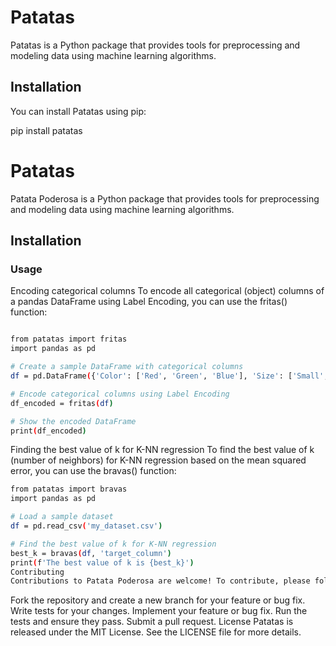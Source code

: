 # Patatas 

Patatas is a Python package that provides tools for preprocessing and modeling data using machine learning algorithms.

## Installation

You can install Patatas using pip:

pip install patatas


# Patatas

Patata Poderosa is a Python package that provides tools for preprocessing and modeling data using machine learning algorithms.

## Installation

### Usage
Encoding categorical columns
To encode all categorical (object) columns of a pandas DataFrame using Label Encoding, you can use the fritas() function:
```bash

from patatas import fritas
import pandas as pd

# Create a sample DataFrame with categorical columns
df = pd.DataFrame({'Color': ['Red', 'Green', 'Blue'], 'Size': ['Small', 'Medium', 'Large']})

# Encode categorical columns using Label Encoding
df_encoded = fritas(df)

# Show the encoded DataFrame
print(df_encoded)
```


Finding the best value of k for K-NN regression
To find the best value of k (number of neighbors) for K-NN regression based on the mean squared error, you can use the bravas() function:


```bash
from patatas import bravas
import pandas as pd

# Load a sample dataset
df = pd.read_csv('my_dataset.csv')

# Find the best value of k for K-NN regression
best_k = bravas(df, 'target_column')
print(f'The best value of k is {best_k}')
Contributing
Contributions to Patata Poderosa are welcome! To contribute, please follow these steps:
```

Fork the repository and create a new branch for your feature or bug fix.
Write tests for your changes.
Implement your feature or bug fix.
Run the tests and ensure they pass.
Submit a pull request.
License
Patatas is released under the MIT License. See the LICENSE file for more details.

